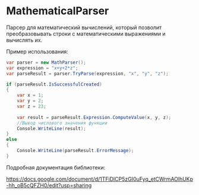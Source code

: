 # MathematicalParser
Парсер для математический вычислений, который позволит преобразовывать строки с математическими выражениями и вычислять их.

Пример использования:

```cs
var parser = new MathParser();
var expression = "x+y+2*z";
var parseResult = parser.TryParse(expression, "x", "y", "z");

if (parseResult.IsSuccessfulCreated)
{
    var x = 1;
    var y = 2;
    var z = 23;
    
    var result = parseResult.Expression.ComputeValue(x, y, z);
    //Вывод числового значения функции
    Console.WriteLine(result);
}
else
{
    Console.WriteLine(parseResult.ErrorMessage);
}
```

Подробная документация библиотеки:

https://docs.google.com/document/d/1TFiDlCP5zGI0uFyq_etCWrmAOlhUKp-hh_oB5cQFZH0/edit?usp=sharing
